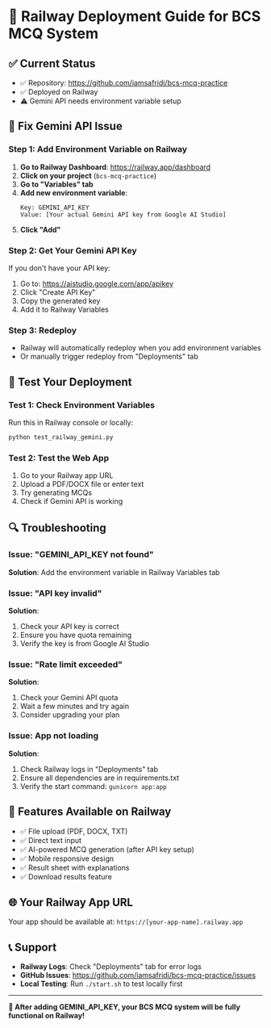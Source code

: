 # 🚂 Railway Deployment Guide for BCS MCQ System

## ✅ Current Status
- ✅ Repository: https://github.com/iamsafridi/bcs-mcq-practice
- ✅ Deployed on Railway
- ⚠️ Gemini API needs environment variable setup

## 🔧 Fix Gemini API Issue

### Step 1: Add Environment Variable on Railway
1. **Go to Railway Dashboard**: https://railway.app/dashboard
2. **Click on your project** (`bcs-mcq-practice`)
3. **Go to "Variables" tab**
4. **Add new environment variable**:
   ```
   Key: GEMINI_API_KEY
   Value: [Your actual Gemini API key from Google AI Studio]
   ```
5. **Click "Add"**

### Step 2: Get Your Gemini API Key
If you don't have your API key:
1. Go to: https://aistudio.google.com/app/apikey
2. Click "Create API Key"
3. Copy the generated key
4. Add it to Railway Variables

### Step 3: Redeploy
- Railway will automatically redeploy when you add environment variables
- Or manually trigger redeploy from "Deployments" tab

## 🧪 Test Your Deployment

### Test 1: Check Environment Variables
Run this in Railway console or locally:
```bash
python test_railway_gemini.py
```

### Test 2: Test the Web App
1. Go to your Railway app URL
2. Upload a PDF/DOCX file or enter text
3. Try generating MCQs
4. Check if Gemini API is working

## 🔍 Troubleshooting

### Issue: "GEMINI_API_KEY not found"
**Solution**: Add the environment variable in Railway Variables tab

### Issue: "API key invalid"
**Solution**: 
1. Check your API key is correct
2. Ensure you have quota remaining
3. Verify the key is from Google AI Studio

### Issue: "Rate limit exceeded"
**Solution**: 
1. Check your Gemini API quota
2. Wait a few minutes and try again
3. Consider upgrading your plan

### Issue: App not loading
**Solution**:
1. Check Railway logs in "Deployments" tab
2. Ensure all dependencies are in requirements.txt
3. Verify the start command: `gunicorn app:app`

## 📱 Features Available on Railway
- ✅ File upload (PDF, DOCX, TXT)
- ✅ Direct text input
- ✅ AI-powered MCQ generation (after API key setup)
- ✅ Mobile responsive design
- ✅ Result sheet with explanations
- ✅ Download results feature

## 🌐 Your Railway App URL
Your app should be available at: `https://[your-app-name].railway.app`

## 📞 Support
- **Railway Logs**: Check "Deployments" tab for error logs
- **GitHub Issues**: https://github.com/iamsafridi/bcs-mcq-practice/issues
- **Local Testing**: Run `./start.sh` to test locally first

---
**🎯 After adding GEMINI_API_KEY, your BCS MCQ system will be fully functional on Railway!** 